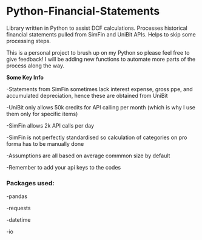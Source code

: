 # Python-Financial-Statements
Library written in Python to assist DCF calculations. Processes historical financial statements pulled from SimFin and UniBit APIs. Helps to skip some processing steps.

This is a personal project to brush up on my Python so please feel free to give feedback! I will be adding new functions to automate more parts of the process along the way.

**Some Key Info**

-Statements from SimFin sometimes lack interest expense, gross ppe, and accumulated depreciation, hence these are obtained from UniBit

-UniBit only allows 50k credits for API calling per month (which is why I use them only for specific items)

-SimFin allows 2k API calls per day

-SimFin is not perfectly standardised so calculation of categories on pro forma has to be manually done

-Assumptions are all based on average commmon size by default

-Remember to add your api keys to the codes

### Packages used: ###
-pandas

-requests

-datetime

-io

